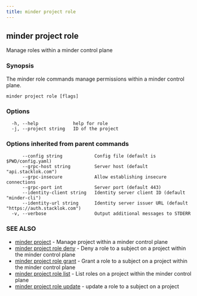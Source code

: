 ```yaml
---
title: minder project role
---
```

## minder project role

Manage roles within a minder control plane

### Synopsis

The minder role commands manage permissions within a minder control plane.

```
minder project role [flags]
```

### Options

```
  -h, --help             help for role
  -j, --project string   ID of the project
```

### Options inherited from parent commands

```
      --config string            Config file (default is $PWD/config.yaml)
      --grpc-host string         Server host (default "api.stacklok.com")
      --grpc-insecure            Allow establishing insecure connections
      --grpc-port int            Server port (default 443)
      --identity-client string   Identity server client ID (default "minder-cli")
      --identity-url string      Identity server issuer URL (default "https://auth.stacklok.com")
  -v, --verbose                  Output additional messages to STDERR
```

### SEE ALSO

* [minder project](minder_project.md)	 - Manage project within a minder control plane
* [minder project role deny](minder_project_role_deny.md)	 - Deny a role to a subject on a project within the minder control plane
* [minder project role grant](minder_project_role_grant.md)	 - Grant a role to a subject on a project within the minder control plane
* [minder project role list](minder_project_role_list.md)	 - List roles on a project within the minder control plane
* [minder project role update](minder_project_role_update.md)	 - update a role to a subject on a project

